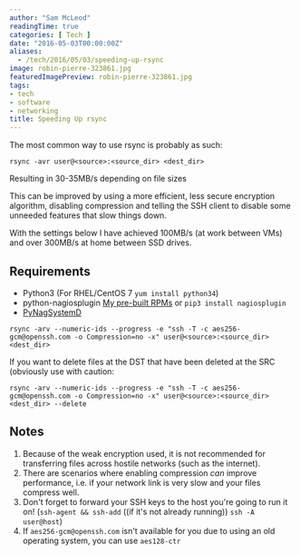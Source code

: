 ```yaml
---
author: "Sam McLeod"
readingTime: true
categories: [ Tech ]
date: "2016-05-03T00:00:00Z"
aliases:
  - /tech/2016/05/03/speeding-up-rsync
image: robin-pierre-323861.jpg
featuredImagePreview: robin-pierre-323861.jpg
tags:
- tech
- software
- networking
title: Speeding Up rsync
---
```


The most common way to use rsync is probably as such:

```shell
rsync -avr user@<source>:<source_dir> <dest_dir>
```

Resulting in 30-35MB/s depending on file sizes

This can be improved by using a more efficient, less secure encryption algorithm, disabling compression
and telling the SSH client to disable some unneeded features that slow things down.

With the settings below I have achieved 100MB/s (at work between VMs) and over 300MB/s at home between SSD drives.

## Requirements

- Python3 (For RHEL/CentOS 7 `yum install python34`)
- python-nagiosplugin [My pre-built RPMs](https://packagecloud.io/app/s_mcleod/centos7/search?q=python-nagiosplugin) or `pip3 install nagiosplugin`
- [PyNagSystemD](https://github.com/kbytesys/pynagsystemd/blob/master/bin/pynagsystemd.py)

```shell
rsync -arv --numeric-ids --progress -e "ssh -T -c aes256-gcm@openssh.com -o Compression=no -x" user@<source>:<source_dir> <dest_dir>
```

If you want to delete files at the DST that have been deleted at the SRC (obviously use with caution:

```shell
rsync -arv --numeric-ids --progress -e "ssh -T -c aes256-gcm@openssh.com -o Compression=no -x" user@<source>:<source_dir> <dest_dir> --delete
```

## Notes

1. Because of the weak encryption used, it is not recommended for transferring files across hostile networks (such as the internet).
2. There are scenarios where enabling compression _can_ improve performance, i.e. if your network link is very slow and your files compress well.
3. Don't forget to forward your SSH keys to the host you're going to run it on! (`ssh-agent && ssh-add` ((if it's not already running)) `ssh -A user@host`)
4. If `aes256-gcm@openssh.com` isn't available for you due to using an old operating system, you can use `aes128-ctr`
